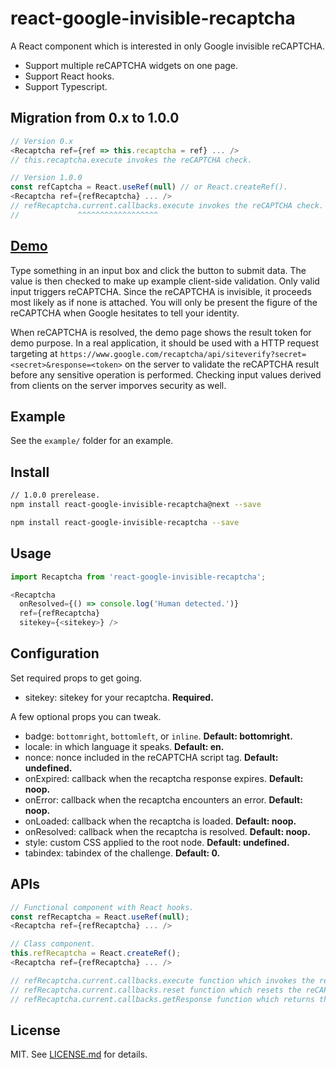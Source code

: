 # react-google-invisible-recaptcha #

A React component which is interested in only Google invisible reCAPTCHA.

* Support multiple reCAPTCHA widgets on one page.
* Support React hooks.
* Support Typescript.

## Migration from 0.x to 1.0.0

```js
// Version 0.x
<Recaptcha ref={ref => this.recaptcha = ref} ... />
// this.recaptcha.execute invokes the reCAPTCHA check.

// Version 1.0.0
const refCaptcha = React.useRef(null) // or React.createRef().
<Recaptcha ref={refRecaptcha} ... />
// refRecaptcha.current.callbacks.execute invokes the reCAPTCHA check.
//             ^^^^^^^^^^^^^^^^^^
```

## [Demo][demo] ##

Type something in an input box and click the button to submit data. The value is then checked to make up example client-side validation. Only valid input triggers reCAPTCHA. Since the reCAPTCHA is invisible, it proceeds most likely as if none is attached. You will only be present the figure of the reCAPTCHA when Google hesitates to tell your identity.

When reCAPTCHA is resolved, the demo page shows the result token for demo purpose. In a real application, it should be used with a HTTP request targeting at `https://www.google.com/recaptcha/api/siteverify?secret=<secret>&response=<token>` on the server to validate the reCAPTCHA result before any sensitive operation is performed. Checking input values derived from clients on the server imporves security as well.

## Example ##

See the `example/` folder for an example.

## Install ##

```sh
// 1.0.0 prerelease.
npm install react-google-invisible-recaptcha@next --save
```

```sh
npm install react-google-invisible-recaptcha --save
```

## Usage ##

```js
import Recaptcha from 'react-google-invisible-recaptcha';

<Recaptcha
  onResolved={() => console.log('Human detected.')}
  ref={refRecaptcha}
  sitekey={<sitekey>} />
``` 

## Configuration ##

Set required props to get going.

* sitekey: sitekey for your recaptcha. **Required.**

A few optional props you can tweak.

* badge: `bottomright`, `bottomleft`, or `inline`. **Default: bottomright.**
* locale: in which language it speaks. **Default: en.**
* nonce: nonce included in the reCAPTCHA script tag. **Default: undefined.**
* onExpired: callback when the recaptcha response expires. **Default: noop.**
* onError: callback when the recaptcha encounters an error. **Default: noop.**
* onLoaded: callback when the recaptcha is loaded. **Default: noop.**
* onResolved: callback when the recaptcha is resolved. **Default: noop.**
* style: custom CSS applied to the root node. **Default: undefined.**
* tabindex: tabindex of the challenge. **Default: 0.**

## APIs ##

```js
// Functional component with React hooks.
const refRecaptcha = React.useRef(null);
<Recaptcha ref={refRecaptcha} ... />

// Class component.
this.refRecaptcha = React.createRef();
<Recaptcha ref={refRecaptcha} ... />

// refRecaptcha.current.callbacks.execute function which invokes the reCAPTCHA check.
// refRecaptcha.current.callbacks.reset function which resets the reCAPTCHA widget.
// refRecaptcha.current.callbacks.getResponse function which returns the response token.
```

## License ##

MIT. See [LICENSE.md](http://github.com/szchenghuang/react-google-invisible-recaptcha/blob/master/LICENSE.md) for details.

[demo]: https://szchenghuang.github.io/react-google-invisible-recaptcha/
